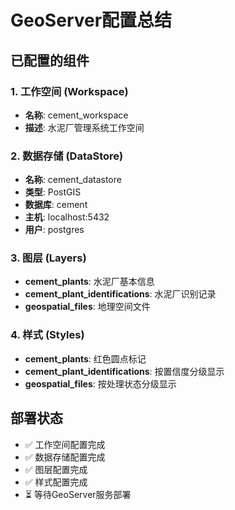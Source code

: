 # GeoServer配置总结

## 已配置的组件

### 1. 工作空间 (Workspace)
- **名称**: cement_workspace
- **描述**: 水泥厂管理系统工作空间

### 2. 数据存储 (DataStore)
- **名称**: cement_datastore
- **类型**: PostGIS
- **数据库**: cement
- **主机**: localhost:5432
- **用户**: postgres

### 3. 图层 (Layers)
- **cement_plants**: 水泥厂基本信息
- **cement_plant_identifications**: 水泥厂识别记录
- **geospatial_files**: 地理空间文件

### 4. 样式 (Styles)
- **cement_plants**: 红色圆点标记
- **cement_plant_identifications**: 按置信度分级显示
- **geospatial_files**: 按处理状态分级显示

## 部署状态
- ✅ 工作空间配置完成
- ✅ 数据存储配置完成
- ✅ 图层配置完成
- ✅ 样式配置完成
- ⏳ 等待GeoServer服务部署
